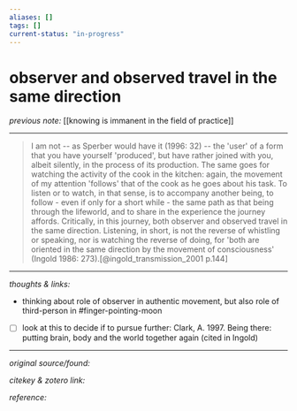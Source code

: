 ```yaml
---
aliases: []
tags: []
current-status: "in-progress"
---
```


# observer and observed travel in the same direction

_previous note:_ [[knowing is immanent in the field of practice]]

---

>I am not -- as Sperber would have it (1996: 32) -- the 'user' of a form that you have yourself 'produced', but have rather joined with you, albeit silently, in the process of its production. The same goes for watching the activity of the cook in the kitchen: again, the movement of my attention 'follows' that of the cook as he goes about his task. To listen or to watch, in that sense, is to accompany another being, to follow - even if only for a short while - the same path as that being through the lifeworld, and to share in the experience the journey affords. Critically, in this journey, both observer and observed travel in the same direction. Listening, in short, is not the reverse of whistling or speaking, nor is watching the reverse of doing, for 'both are oriented in the same direction by the movement of consciousness' (Ingold 1986: 273).[@ingold_transmission_2001 p.144]

---

_thoughts & links:_

- thinking about role of observer in authentic movement, but also role of third-person in #finger-pointing-moon 


- [ ] look at this to decide if to pursue further: Clark, A. 1997. Being there: putting brain, body and the world together again (cited in Ingold)


---

_original source/found:_ 

_citekey & zotero link:_ 

_reference:_ 


